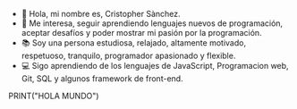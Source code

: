 - 👋 Hola, mi nombre es, Cristopher Sànchez.
- 👀 Me interesa, seguir aprendiendo lenguajes nuevos de programación, aceptar desafíos y poder 
 mostrar mi pasión por la programación.
-  📚 Soy una persona estudiosa, relajado, altamente motivado, respetuoso, tranquilo, programador apasionado y flexible.
- 💻 Sigo aprendiendo de los lenguajes de JavaScript, Programacion web, Git, SQL  y algunos framework de front-end.

PRINT("HOLA MUNDO")


<!---
PRINT("HOLA MUNDO")
--->
